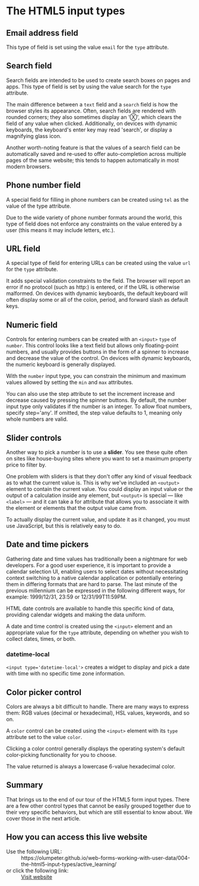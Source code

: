 # The HTML5 input types

## Email address field

This type of field is set using the value `email` for the `type` attribute.

## Search field

Search fields are intended to be used to create search boxes on pages and 
apps. This type of field is set by using the value search for the `type` 
attribute.

The main difference between a `text` field and a `search` field is how the 
browser styles its appearance. Often, search fields are rendered with 
rounded corners; they also sometimes display an 'Ⓧ', which clears the 
field of any value when clicked. Additionally, on devices with dynamic 
keyboards, the keyboard's enter key may read 'search', or display a 
magnifying glass icon.

Another worth-noting feature is that the values of a search field can be 
automatically saved and re-used to offer auto-completion across multiple 
pages of the same website; this tends to happen automatically in most modern 
browsers.

## Phone number field

A special field for filling in phone numbers can be created using `tel` as 
the value of the type attribute.

Due to the wide variety of phone number formats around the world, this type 
of field does not enforce any constraints on the value entered by a user 
(this means it may include letters, etc.).

## URL field

A special type of field for entering URLs can be created using the value 
`url` for the `type` attribute.

It adds special validation constraints to the field. The browser will report 
an error if no protocol (such as http:) is entered, or if the URL is otherwise 
malformed. On devices with dynamic keyboards, the default keyboard will often 
display some or all of the colon, period, and forward slash as default keys.

## Numeric field

Controls for entering numbers can be created with an `<input>` `type` of 
`number`. This control looks like a text field but allows only floating-point 
numbers, and usually provides buttons in the form of a spinner to increase 
and decrease the value of the control. On devices with dynamic keyboards, the 
numeric keyboard is generally displayed.

With the `number` input type, you can constrain the minimum and maximum 
values allowed by setting the `min` and `max` attributes.

You can also use the step attribute to set the increment increase and 
decrease caused by pressing the spinner buttons. By default, the number 
input type only validates if the number is an integer. To allow float numbers, 
specify step='any'. If omitted, the step value defaults to 1, meaning only 
whole numbers are valid.

## Slider controls

Another way to pick a number is to use a **slider**. You see these quite often 
on sites like house-buying sites where you want to set a maximum property 
price to filter by.

One problem with sliders is that they don't offer any kind of visual 
feedback as to what the current value is. This is why we've included an 
`<output>` element to contain the current value. You could display an input 
value or the output of a calculation inside any element, but `<output>` is 
special — like `<label>` — and it can take a for attribute that allows you to 
associate it with the element or elements that the output value came from.

To actually display the current value, and update it as it changed, you must 
use JavaScript, but this is relatively easy to do.

## Date and time pickers

Gathering date and time values has traditionally been a nightmare for web 
developers. For a good user experience, it is important to provide a calendar 
selection UI, enabling users to select dates without necessitating context 
switching to a native calendar application or potentially entering them in 
differing formats that are hard to parse. The last minute of the previous 
millennium can be expressed in the following different ways, for example: 
1999/12/31, 23:59 or 12/31/99T11:59PM.

HTML date controls are available to handle this specific kind of data, 
providing calendar widgets and making the data uniform.

A date and time control is created using the `<input>` element and an 
appropriate value for the `type` attribute, depending on whether you wish to 
collect dates, times, or both.

### datetime-local

`<input type='datetime-local'>` creates a widget to display and pick a date 
with time with no specific time zone information.

## Color picker control

Colors are always a bit difficult to handle. There are many ways to express 
them: RGB values (decimal or hexadecimal), HSL values, keywords, and so on.

A `color` control can be created using the `<input>` element with its `type` 
attribute set to the value `color`.

Clicking a color control generally displays the operating system's default 
color-picking functionality for you to choose.

The value returned is always a lowercase 6-value hexadecimal color.

## Summary

That brings us to the end of our tour of the HTML5 form input types. There 
are a few other control types that cannot be easily grouped together due to 
their very specific behaviors, but which are still essential to know about. We 
cover those in the next article.

## How you can access this live website

<dl>
  Use the following URL:
  <dd>
    https://olumpeter.github.io/web-forms-working-with-user-data/004-the-html5-input-types/active_learning/
  </dd>
  or click the following link:
  <dd>
    <a href="https://olumpeter.github.io/web-forms-working-with-user-data/004-the-html5-input-types/active_learning/">Visit website</a>
  </dd>
</dl>
